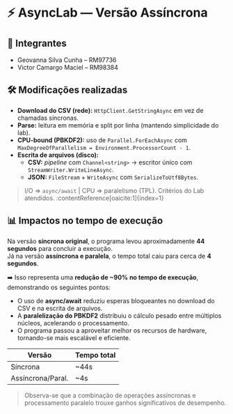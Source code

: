 # ⚡ AsyncLab — Versão Assíncrona

## 👥 Integrantes
- Geovanna Silva Cunha – RM97736
- Victor Camargo Maciel – RM98384

## 🛠️ Modificações realizadas
- **Download do CSV (rede):** `HttpClient.GetStringAsync` em vez de chamadas síncronas.
- **Parse:** leitura em memória e split por linha (mantendo simplicidade do lab).
- **CPU-bound (PBKDF2):** uso de `Parallel.ForEachAsync` com `MaxDegreeOfParallelism = Environment.ProcessorCount - 1`.
- **Escrita de arquivos (disco):**
  - **CSV:** *pipeline* com `Channel<string>` → escritor único com `StreamWriter.WriteLineAsync`.
  - **JSON:** `FileStream` + `WriteAsync` com `SerializeToUtf8Bytes`.

> I/O ⇒ `async/await` | CPU ⇒ paralelismo (TPL). Critérios do Lab atendidos. :contentReference[oaicite:1]{index=1}


## 📊 Impactos no tempo de execução

Na versão **síncrona original**, o programa levou aproximadamente **44 segundos** para concluir a execução.  
Já na versão **assíncrona e paralela**, o tempo total caiu para cerca de **4 segundos**.  

➡️ Isso representa uma **redução de ~90% no tempo de execução**, demonstrando os seguintes pontos:

- O uso de **async/await** reduziu esperas bloqueantes no download do CSV e na escrita de arquivos.
- A **paralelização do PBKDF2** distribuiu o cálculo pesado entre múltiplos núcleos, acelerando o processamento.
- O programa passou a aproveitar melhor os recursos de hardware, tornando-se mais escalável e eficiente.

| Versão           | Tempo total |
|------------------|-------------|
| Síncrona         | ~44s        |
| Assíncrona/Paral.| ~4s         |

> Observa-se que a combinação de operações assíncronas e processamento paralelo trouxe ganhos significativos de desempenho.
